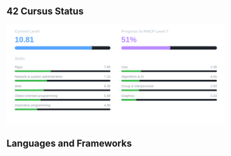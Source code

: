 ## 42 Cursus Status
![42 Cursus Progress](https://github.com/Supa96z/42Tracker/blob/main/progress.svg?raw=true)
## Languages and Frameworks

